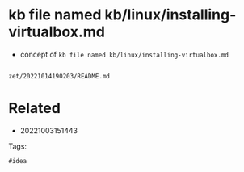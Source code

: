 # kb file named kb/linux/installing-virtualbox.md

- concept of `kb file named kb/linux/installing-virtualbox.md`

```
```

` zet/20221014190203/README.md `

# Related

- 20221003151443

Tags:

    #idea
